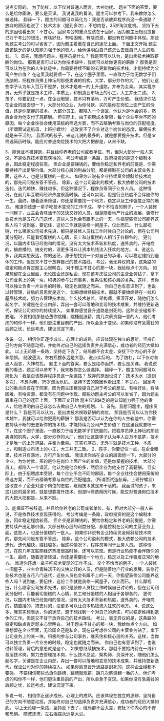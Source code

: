 说点实际的。
为了防杠，以下仅对普通人而言，大神勿扰。
题主下面的答案，要么是给你画饼，要么是买课。
我说说我的看法，题主可以参考下，我来教你怎么做选择。
翻译一下，题主的问题可以简化为：我是否该放弃程序员这一条道路？
放弃的原因也说了：技术太水（提到多次），不想内卷，35岁淘汰危机。
坚持下去的原因也看出来：不甘心。
回家考公的重点应该在于回家，因为题主压根没提自己对于考公的想法，有啥好处，有啥困难，有啥资源，都没有在问题中体现。那些劝题主考公的可以省省了，因为题主着重在自己的迷茫上面。
下面正文开始
题主应该缺乏的是认知能力强于他的贵人，给他讲明白自己该怎么去做自己人生的规划。
1、首先，我想问题主，程序员是什么？
我是否可以认为，是出卖技术换取薪酬的岗位。
那我是否可以认为你技术越牛，我就可以给你更高的薪酬？
那我是否可以认为在你的人生轨迹中，你需要持续不断的去更新你的技术栈，才能持续为公司产生价值？
在这里我就要喷一下，在这个圈子里面，一直致力于给无数学子们洗脑的，把程序员捧上神坛的那些卖课的机构，大学，部分炒作的大厂，他们让这些学子认为年入百万不是梦，技术才是唯一的上升道路，并奉为圭臬。
其实程序员，无外乎就是技术工种，本质上，和制造业市场上的小工，大工并无二致。
2、孩子，你要记住一点，在企业眼里，技术只有落地，方可产生价值。
我请求你站在企业的层面想一下，大部分的企业，为你付款，买的是你在岗位上面产生的价值，还是你掌握的技术。
大部分员工，都陷入一个误区，他认为是他会的多，然后企业为他支付了高薪酬。
但实际上，由于招聘成本受限，每个企业平台不同的原因，每个企业往往会使用笼统的筛选方案，而不去精确考察与岗位的匹配程度。（所谓面试造航母，上班拧螺丝）
这改变不了企业对这个岗位的态度，雇佣技术就是来干活的。
我面试的孩子，来这儿说的最多的，就是想要提升技术。但是hr筛选简历时候，能应对普通岗位技术的大把大把都是，从来不缺。

3、能保证不被辞退，并且给你养老的公司或者单位，有，但对大部分一般人来说，不是依靠技术变现获得的。
考公考编是一条路，政府投资的是这个编制本身，因此稳定程度较高。
但企业是要赚钱的，要给你稳定和养老的前提是，你需要持续产出足够价值。大部分核心层的利益分配，都是控制在公司的主营业务上面，这些人，也是分蛋糕的一批人。
如果你非说有企业持续资金倾斜给技术岗的，那先问问股东答不答应。
除非，这个公司盈利的模式，极大依赖公司的技术迭代，迭代越快，赚钱越多。但这种情况下，程序员等同于业务人员。
这种情况，在前几年互联网经济热度很高时候，还可以实现。但是行业热度不会伴随你的一生。最终，随着逐渐降温，你还是需要找一个地方，稳定以及工作强度正常的地方。
难道你还想一辈子吃技术变现的工作不成。
举个不恰当的例子，一个人装修一间屋子，业主会青睐活干的又快又好的人员，但是随着地产行业的发展，装修行业技术也是五花八门迭代，这些人员也会有跟不上的一天，你指望装修公司能养这些人吗？说到底，要记住，这份工作就是装修一间屋子，仅此而已。
什么鄙视链，什么哪家公司技术先进，都只是装修人员找工作时候自己讨论的，但在公司利润分配时，只能看切蛋糕的人心情，员工和分蛋糕的人相当于各聊各的。
更何况，以国内市场已经饱和的情况，没有太大技术革新和热度，送外卖的，开电商的，搞直播的，搞支付的，没更多可以让资本热钱流入狂欢的地方。
4、说这么多，我其实想表达，你的迷茫，源于想找到一个对自己的承诺，可以稳定维持到退休的工作。但是又不甘于放弃自己的技术路线。
考公，毫无异议的是，这条路的稳定和缺点肯定题主心里明白。
对于题主不甘心的那一块，我给你点个方向。
如果想留在企业里面，无论国企还是私企，现在该考虑往公司的主营业务钻了，拿下公司业务上的某一块，积极的参与公司事务，维系住和核心层的关系。这样，当你可以独立负责一片业务的时候，稳定也就随之而来。
你自己也有意识到了，也说过转管理，背后的意思就是这个。
如果想继续搞技术，那就不要始终待在一线和基层技术岗，努力去管理技术岗，什么技术总监，架构师，资深开发，随他们怎么起名字，关键是在企业内部，弄出一套可以落地和变现的技术成果，并维持更新迭代，保证公司对你的持续投入。
如果你感觉晋升通路是封死的，这种企业碰都不要碰。
不要相信那些怂恿你跳槽，跳槽就涨薪，跳几次薪资翻一番的人，他们考虑的和你不一样，他们更注重目前的产出，所以会急于变现。如果你没有急需钱的后顾之忧，长远考虑，建议沉淀下来。

多说一句，
相信你正逐步成长，心理上的成熟，应该体现在独立的思辨，坚持自己的方向不随意动摇，并始终对自己的选择负责并充满信心，成功者的经历大抵如此。
以上无论哪一条路，坚持走下去了，结局都不会太差，安抚下你内心的不安和恐惧。
随波逐流，左右摇摆永远是大忌。
说点实际的。
为了防杠，以下仅对普通人而言，大神勿扰。
题主下面的答案，要么是给你画饼，要么是买课。
我说说我的看法，题主可以参考下，我来教你怎么做选择。
翻译一下，题主的问题可以简化为：我是否该放弃程序员这一条道路？
放弃的原因也说了：技术太水（提到多次），不想内卷，35岁淘汰危机。
坚持下去的原因也看出来：不甘心。
回家考公的重点应该在于回家，因为题主压根没提自己对于考公的想法，有啥好处，有啥困难，有啥资源，都没有在问题中体现。那些劝题主考公的可以省省了，因为题主着重在自己的迷茫上面。
下面正文开始
题主应该缺乏的是认知能力强于他的贵人，给他讲明白自己该怎么去做自己人生的规划。
1、首先，我想问题主，程序员是什么？
我是否可以认为，是出卖技术换取薪酬的岗位。
那我是否可以认为你技术越牛，我就可以给你更高的薪酬？
那我是否可以认为在你的人生轨迹中，你需要持续不断的去更新你的技术栈，才能持续为公司产生价值？
在这里我就要喷一下，在这个圈子里面，一直致力于给无数学子们洗脑的，把程序员捧上神坛的那些卖课的机构，大学，部分炒作的大厂，他们让这些学子认为年入百万不是梦，技术才是唯一的上升道路，并奉为圭臬。
其实程序员，无外乎就是技术工种，本质上，和制造业市场上的小工，大工并无二致。
2、孩子，你要记住一点，在企业眼里，技术只有落地，方可产生价值。
我请求你站在企业的层面想一下，大部分的企业，为你付款，买的是你在岗位上面产生的价值，还是你掌握的技术。
大部分员工，都陷入一个误区，他认为是他会的多，然后企业为他支付了高薪酬。
但实际上，由于招聘成本受限，每个企业平台不同的原因，每个企业往往会使用笼统的筛选方案，而不去精确考察与岗位的匹配程度。（所谓面试造航母，上班拧螺丝）
这改变不了企业对这个岗位的态度，雇佣技术就是来干活的。
我面试的孩子，来这儿说的最多的，就是想要提升技术。但是hr筛选简历时候，能应对普通岗位技术的大把大把都是，从来不缺。

3、能保证不被辞退，并且给你养老的公司或者单位，有，但对大部分一般人来说，不是依靠技术变现获得的。
考公考编是一条路，政府投资的是这个编制本身，因此稳定程度较高。
但企业是要赚钱的，要给你稳定和养老的前提是，你需要持续产出足够价值。大部分核心层的利益分配，都是控制在公司的主营业务上面，这些人，也是分蛋糕的一批人。
如果你非说有企业持续资金倾斜给技术岗的，那先问问股东答不答应。
除非，这个公司盈利的模式，极大依赖公司的技术迭代，迭代越快，赚钱越多。但这种情况下，程序员等同于业务人员。
这种情况，在前几年互联网经济热度很高时候，还可以实现。但是行业热度不会伴随你的一生。最终，随着逐渐降温，你还是需要找一个地方，稳定以及工作强度正常的地方。
难道你还想一辈子吃技术变现的工作不成。
举个不恰当的例子，一个人装修一间屋子，业主会青睐活干的又快又好的人员，但是随着地产行业的发展，装修行业技术也是五花八门迭代，这些人员也会有跟不上的一天，你指望装修公司能养这些人吗？说到底，要记住，这份工作就是装修一间屋子，仅此而已。
什么鄙视链，什么哪家公司技术先进，都只是装修人员找工作时候自己讨论的，但在公司利润分配时，只能看切蛋糕的人心情，员工和分蛋糕的人相当于各聊各的。
更何况，以国内市场已经饱和的情况，没有太大技术革新和热度，送外卖的，开电商的，搞直播的，搞支付的，没更多可以让资本热钱流入狂欢的地方。
4、说这么多，我其实想表达，你的迷茫，源于想找到一个对自己的承诺，可以稳定维持到退休的工作。但是又不甘于放弃自己的技术路线。
考公，毫无异议的是，这条路的稳定和缺点肯定题主心里明白。
对于题主不甘心的那一块，我给你点个方向。
如果想留在企业里面，无论国企还是私企，现在该考虑往公司的主营业务钻了，拿下公司业务上的某一块，积极的参与公司事务，维系住和核心层的关系。这样，当你可以独立负责一片业务的时候，稳定也就随之而来。
你自己也有意识到了，也说过转管理，背后的意思就是这个。
如果想继续搞技术，那就不要始终待在一线和基层技术岗，努力去管理技术岗，什么技术总监，架构师，资深开发，随他们怎么起名字，关键是在企业内部，弄出一套可以落地和变现的技术成果，并维持更新迭代，保证公司对你的持续投入。
如果你感觉晋升通路是封死的，这种企业碰都不要碰。
不要相信那些怂恿你跳槽，跳槽就涨薪，跳几次薪资翻一番的人，他们考虑的和你不一样，他们更注重目前的产出，所以会急于变现。如果你没有急需钱的后顾之忧，长远考虑，建议沉淀下来。

多说一句，
相信你正逐步成长，心理上的成熟，应该体现在独立的思辨，坚持自己的方向不随意动摇，并始终对自己的选择负责并充满信心，成功者的经历大抵如此。
以上无论哪一条路，坚持走下去了，结局都不会太差，安抚下你内心的不安和恐惧。
随波逐流，左右摇摆永远是大忌。